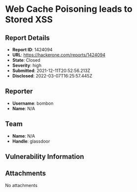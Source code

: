 # Web Cache Poisoning leads to Stored XSS 

## Report Details
- **Report ID**: 1424094
- **URL**: https://hackerone.com/reports/1424094
- **State**: Closed
- **Severity**: high
- **Submitted**: 2021-12-11T20:52:56.213Z
- **Disclosed**: 2022-03-07T16:25:57.445Z

## Reporter
- **Username**: bombon
- **Name**: N/A

## Team
- **Name**: N/A
- **Handle**: glassdoor

## Vulnerability Information


## Attachments
No attachments
